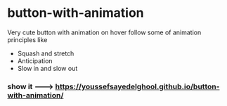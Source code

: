 # button-with-animation
Very cute button with animation on hover
follow some of animation principles like


  - Squash and stretch
  - Anticipation
  - Slow in and slow out

### **show it** ---> https://youssefsayedelghool.github.io/button-with-animation/
